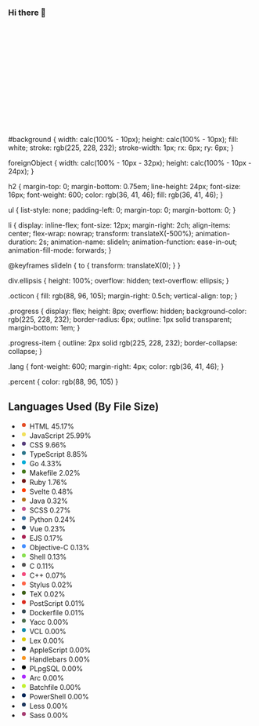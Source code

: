 ### Hi there 👋

<!--
**wallacelops/wallacelops** is a ✨ _special_ ✨ repository because its `README.md` (this file) appears on your GitHub profile.

Here are some ideas to get you started:

- 🔭 I’m currently working on ...
- 🌱 I’m currently learning ...
- 👯 I’m looking to collaborate on ...
- 🤔 I’m looking for help with ...
- 💬 Ask me about ...
- 📫 How to reach me: ...
- 😄 Pronouns: ...
- ⚡ Fun fact: ...
-->
<svg width="360" height="210" xmlns="http://www.w3.org/2000/svg">
<style>
svg {
  font-family: -apple-system, BlinkMacSystemFont, Segoe UI, Helvetica, Arial, sans-serif, Apple Color Emoji, Segoe UI Emoji;
  font-size: 14px;
  line-height: 21px;
}

#background {
  width: calc(100% - 10px);
  height: calc(100% - 10px);
  fill: white;
  stroke: rgb(225, 228, 232);
  stroke-width: 1px;
  rx: 6px;
  ry: 6px;
}

foreignObject {
  width: calc(100% - 10px - 32px);
  height: calc(100% - 10px - 24px);
}

h2 {
  margin-top: 0;
  margin-bottom: 0.75em;
  line-height: 24px;
  font-size: 16px;
  font-weight: 600;
  color: rgb(36, 41, 46);
  fill: rgb(36, 41, 46);
}

ul {
  list-style: none;
  padding-left: 0;
  margin-top: 0;
  margin-bottom: 0;
}

li {
  display: inline-flex;
  font-size: 12px;
  margin-right: 2ch;
  align-items: center;
  flex-wrap: nowrap;
  transform: translateX(-500%);
  animation-duration: 2s;
  animation-name: slideIn;
  animation-function: ease-in-out;
  animation-fill-mode: forwards;
}

@keyframes slideIn {
  to {
    transform: translateX(0);
  }
}

div.ellipsis {
  height: 100%;
  overflow: hidden;
  text-overflow: ellipsis;
}

.octicon {
  fill: rgb(88, 96, 105);
  margin-right: 0.5ch;
  vertical-align: top;
}

.progress {
  display: flex;
  height: 8px;
  overflow: hidden;
  background-color: rgb(225, 228, 232);
  border-radius: 6px;
  outline: 1px solid transparent;
  margin-bottom: 1em;
}

.progress-item {
  outline: 2px solid rgb(225, 228, 232);
  border-collapse: collapse;
}

.lang {
  font-weight: 600;
  margin-right: 4px;
  color: rgb(36, 41, 46);
}

.percent {
  color: rgb(88, 96, 105)
}
</style>
<g transform="translate(5, 5)">
<rect id="background" />
<g transform="translate(16, 16)">
<foreignObject>
<div xmlns="http://www.w3.org/1999/xhtml" class="ellipsis">

<h2>Languages Used (By File Size)</h2>

<div>
<span class="progress">
<span style="background-color: #e34c26;width: 45.172%;" class="progress-item"></span><span style="background-color: #f1e05a;width: 25.986%;" class="progress-item"></span><span style="background-color: #563d7c;width: 9.656%;" class="progress-item"></span><span style="background-color: #2b7489;width: 8.851%;" class="progress-item"></span><span style="background-color: #00ADD8;width: 4.333%;" class="progress-item"></span><span style="background-color: #427819;width: 2.016%;" class="progress-item"></span><span style="background-color: #701516;width: 1.759%;" class="progress-item"></span><span style="background-color: #ff3e00;width: 0.482%;" class="progress-item"></span><span style="background-color: #b07219;width: 0.322%;" class="progress-item"></span><span style="background-color: #c6538c;width: 0.265%;" class="progress-item"></span><span style="background-color: #3572A5;width: 0.242%;" class="progress-item"></span><span style="background-color: #2c3e50;width: 0.228%;" class="progress-item"></span><span style="background-color: #a91e50;width: 0.173%;" class="progress-item"></span><span style="background-color: #438eff;width: 0.130%;" class="progress-item"></span><span style="background-color: #89e051;width: 0.129%;" class="progress-item"></span><span style="background-color: #555555;width: 0.108%;" class="progress-item"></span><span style="background-color: #f34b7d;width: 0.067%;" class="progress-item"></span><span style="background-color: #ff6347;width: 0.023%;" class="progress-item"></span><span style="background-color: #3D6117;width: 0.021%;" class="progress-item"></span><span style="background-color: #da291c;width: 0.009%;" class="progress-item"></span><span style="background-color: #384d54;width: 0.008%;" class="progress-item"></span><span style="background-color: #4B6C4B;width: 0.005%;" class="progress-item"></span><span style="background-color: #148AA8;width: 0.004%;" class="progress-item"></span><span style="background-color: #DBCA00;width: 0.004%;" class="progress-item"></span><span style="background-color: #101F1F;width: 0.003%;" class="progress-item"></span><span style="background-color: #f7931e;width: 0.002%;" class="progress-item"></span><span style="background-color: #000000;width: 0.002%;" class="progress-item"></span><span style="background-color: #aa2afe;width: 0.000%;" class="progress-item"></span><span style="background-color: #C1F12E;width: 0.000%;" class="progress-item"></span><span style="background-color: #012456;width: 0.000%;" class="progress-item"></span><span style="background-color: #1d365d;width: 0.000%;" class="progress-item"></span><span style="background-color: #a53b70;width: 0.000%;" class="progress-item"></span>
</span>
</div>

<ul>


<li style="animation-delay: 0ms;">
<svg xmlns="http://www.w3.org/2000/svg" class="octicon" style="fill:#e34c26;"
viewBox="0 0 16 16" version="1.1" width="16" height="16"><path
fill-rule="evenodd" d="M8 4a4 4 0 100 8 4 4 0 000-8z"></path></svg>
<span class="lang">HTML</span>
<span class="percent">45.17%</span>
</li>


<li style="animation-delay: 150ms;">
<svg xmlns="http://www.w3.org/2000/svg" class="octicon" style="fill:#f1e05a;"
viewBox="0 0 16 16" version="1.1" width="16" height="16"><path
fill-rule="evenodd" d="M8 4a4 4 0 100 8 4 4 0 000-8z"></path></svg>
<span class="lang">JavaScript</span>
<span class="percent">25.99%</span>
</li>


<li style="animation-delay: 300ms;">
<svg xmlns="http://www.w3.org/2000/svg" class="octicon" style="fill:#563d7c;"
viewBox="0 0 16 16" version="1.1" width="16" height="16"><path
fill-rule="evenodd" d="M8 4a4 4 0 100 8 4 4 0 000-8z"></path></svg>
<span class="lang">CSS</span>
<span class="percent">9.66%</span>
</li>


<li style="animation-delay: 450ms;">
<svg xmlns="http://www.w3.org/2000/svg" class="octicon" style="fill:#2b7489;"
viewBox="0 0 16 16" version="1.1" width="16" height="16"><path
fill-rule="evenodd" d="M8 4a4 4 0 100 8 4 4 0 000-8z"></path></svg>
<span class="lang">TypeScript</span>
<span class="percent">8.85%</span>
</li>


<li style="animation-delay: 600ms;">
<svg xmlns="http://www.w3.org/2000/svg" class="octicon" style="fill:#00ADD8;"
viewBox="0 0 16 16" version="1.1" width="16" height="16"><path
fill-rule="evenodd" d="M8 4a4 4 0 100 8 4 4 0 000-8z"></path></svg>
<span class="lang">Go</span>
<span class="percent">4.33%</span>
</li>


<li style="animation-delay: 750ms;">
<svg xmlns="http://www.w3.org/2000/svg" class="octicon" style="fill:#427819;"
viewBox="0 0 16 16" version="1.1" width="16" height="16"><path
fill-rule="evenodd" d="M8 4a4 4 0 100 8 4 4 0 000-8z"></path></svg>
<span class="lang">Makefile</span>
<span class="percent">2.02%</span>
</li>


<li style="animation-delay: 900ms;">
<svg xmlns="http://www.w3.org/2000/svg" class="octicon" style="fill:#701516;"
viewBox="0 0 16 16" version="1.1" width="16" height="16"><path
fill-rule="evenodd" d="M8 4a4 4 0 100 8 4 4 0 000-8z"></path></svg>
<span class="lang">Ruby</span>
<span class="percent">1.76%</span>
</li>


<li style="animation-delay: 1050ms;">
<svg xmlns="http://www.w3.org/2000/svg" class="octicon" style="fill:#ff3e00;"
viewBox="0 0 16 16" version="1.1" width="16" height="16"><path
fill-rule="evenodd" d="M8 4a4 4 0 100 8 4 4 0 000-8z"></path></svg>
<span class="lang">Svelte</span>
<span class="percent">0.48%</span>
</li>


<li style="animation-delay: 1200ms;">
<svg xmlns="http://www.w3.org/2000/svg" class="octicon" style="fill:#b07219;"
viewBox="0 0 16 16" version="1.1" width="16" height="16"><path
fill-rule="evenodd" d="M8 4a4 4 0 100 8 4 4 0 000-8z"></path></svg>
<span class="lang">Java</span>
<span class="percent">0.32%</span>
</li>


<li style="animation-delay: 1350ms;">
<svg xmlns="http://www.w3.org/2000/svg" class="octicon" style="fill:#c6538c;"
viewBox="0 0 16 16" version="1.1" width="16" height="16"><path
fill-rule="evenodd" d="M8 4a4 4 0 100 8 4 4 0 000-8z"></path></svg>
<span class="lang">SCSS</span>
<span class="percent">0.27%</span>
</li>


<li style="animation-delay: 1500ms;">
<svg xmlns="http://www.w3.org/2000/svg" class="octicon" style="fill:#3572A5;"
viewBox="0 0 16 16" version="1.1" width="16" height="16"><path
fill-rule="evenodd" d="M8 4a4 4 0 100 8 4 4 0 000-8z"></path></svg>
<span class="lang">Python</span>
<span class="percent">0.24%</span>
</li>


<li style="animation-delay: 1650ms;">
<svg xmlns="http://www.w3.org/2000/svg" class="octicon" style="fill:#2c3e50;"
viewBox="0 0 16 16" version="1.1" width="16" height="16"><path
fill-rule="evenodd" d="M8 4a4 4 0 100 8 4 4 0 000-8z"></path></svg>
<span class="lang">Vue</span>
<span class="percent">0.23%</span>
</li>


<li style="animation-delay: 1800ms;">
<svg xmlns="http://www.w3.org/2000/svg" class="octicon" style="fill:#a91e50;"
viewBox="0 0 16 16" version="1.1" width="16" height="16"><path
fill-rule="evenodd" d="M8 4a4 4 0 100 8 4 4 0 000-8z"></path></svg>
<span class="lang">EJS</span>
<span class="percent">0.17%</span>
</li>


<li style="animation-delay: 1950ms;">
<svg xmlns="http://www.w3.org/2000/svg" class="octicon" style="fill:#438eff;"
viewBox="0 0 16 16" version="1.1" width="16" height="16"><path
fill-rule="evenodd" d="M8 4a4 4 0 100 8 4 4 0 000-8z"></path></svg>
<span class="lang">Objective-C</span>
<span class="percent">0.13%</span>
</li>


<li style="animation-delay: 2100ms;">
<svg xmlns="http://www.w3.org/2000/svg" class="octicon" style="fill:#89e051;"
viewBox="0 0 16 16" version="1.1" width="16" height="16"><path
fill-rule="evenodd" d="M8 4a4 4 0 100 8 4 4 0 000-8z"></path></svg>
<span class="lang">Shell</span>
<span class="percent">0.13%</span>
</li>


<li style="animation-delay: 2250ms;">
<svg xmlns="http://www.w3.org/2000/svg" class="octicon" style="fill:#555555;"
viewBox="0 0 16 16" version="1.1" width="16" height="16"><path
fill-rule="evenodd" d="M8 4a4 4 0 100 8 4 4 0 000-8z"></path></svg>
<span class="lang">C</span>
<span class="percent">0.11%</span>
</li>


<li style="animation-delay: 2400ms;">
<svg xmlns="http://www.w3.org/2000/svg" class="octicon" style="fill:#f34b7d;"
viewBox="0 0 16 16" version="1.1" width="16" height="16"><path
fill-rule="evenodd" d="M8 4a4 4 0 100 8 4 4 0 000-8z"></path></svg>
<span class="lang">C++</span>
<span class="percent">0.07%</span>
</li>


<li style="animation-delay: 2550ms;">
<svg xmlns="http://www.w3.org/2000/svg" class="octicon" style="fill:#ff6347;"
viewBox="0 0 16 16" version="1.1" width="16" height="16"><path
fill-rule="evenodd" d="M8 4a4 4 0 100 8 4 4 0 000-8z"></path></svg>
<span class="lang">Stylus</span>
<span class="percent">0.02%</span>
</li>


<li style="animation-delay: 2700ms;">
<svg xmlns="http://www.w3.org/2000/svg" class="octicon" style="fill:#3D6117;"
viewBox="0 0 16 16" version="1.1" width="16" height="16"><path
fill-rule="evenodd" d="M8 4a4 4 0 100 8 4 4 0 000-8z"></path></svg>
<span class="lang">TeX</span>
<span class="percent">0.02%</span>
</li>


<li style="animation-delay: 2850ms;">
<svg xmlns="http://www.w3.org/2000/svg" class="octicon" style="fill:#da291c;"
viewBox="0 0 16 16" version="1.1" width="16" height="16"><path
fill-rule="evenodd" d="M8 4a4 4 0 100 8 4 4 0 000-8z"></path></svg>
<span class="lang">PostScript</span>
<span class="percent">0.01%</span>
</li>


<li style="animation-delay: 3000ms;">
<svg xmlns="http://www.w3.org/2000/svg" class="octicon" style="fill:#384d54;"
viewBox="0 0 16 16" version="1.1" width="16" height="16"><path
fill-rule="evenodd" d="M8 4a4 4 0 100 8 4 4 0 000-8z"></path></svg>
<span class="lang">Dockerfile</span>
<span class="percent">0.01%</span>
</li>


<li style="animation-delay: 3150ms;">
<svg xmlns="http://www.w3.org/2000/svg" class="octicon" style="fill:#4B6C4B;"
viewBox="0 0 16 16" version="1.1" width="16" height="16"><path
fill-rule="evenodd" d="M8 4a4 4 0 100 8 4 4 0 000-8z"></path></svg>
<span class="lang">Yacc</span>
<span class="percent">0.00%</span>
</li>


<li style="animation-delay: 3300ms;">
<svg xmlns="http://www.w3.org/2000/svg" class="octicon" style="fill:#148AA8;"
viewBox="0 0 16 16" version="1.1" width="16" height="16"><path
fill-rule="evenodd" d="M8 4a4 4 0 100 8 4 4 0 000-8z"></path></svg>
<span class="lang">VCL</span>
<span class="percent">0.00%</span>
</li>


<li style="animation-delay: 3450ms;">
<svg xmlns="http://www.w3.org/2000/svg" class="octicon" style="fill:#DBCA00;"
viewBox="0 0 16 16" version="1.1" width="16" height="16"><path
fill-rule="evenodd" d="M8 4a4 4 0 100 8 4 4 0 000-8z"></path></svg>
<span class="lang">Lex</span>
<span class="percent">0.00%</span>
</li>


<li style="animation-delay: 3600ms;">
<svg xmlns="http://www.w3.org/2000/svg" class="octicon" style="fill:#101F1F;"
viewBox="0 0 16 16" version="1.1" width="16" height="16"><path
fill-rule="evenodd" d="M8 4a4 4 0 100 8 4 4 0 000-8z"></path></svg>
<span class="lang">AppleScript</span>
<span class="percent">0.00%</span>
</li>


<li style="animation-delay: 3750ms;">
<svg xmlns="http://www.w3.org/2000/svg" class="octicon" style="fill:#f7931e;"
viewBox="0 0 16 16" version="1.1" width="16" height="16"><path
fill-rule="evenodd" d="M8 4a4 4 0 100 8 4 4 0 000-8z"></path></svg>
<span class="lang">Handlebars</span>
<span class="percent">0.00%</span>
</li>


<li style="animation-delay: 3900ms;">
<svg xmlns="http://www.w3.org/2000/svg" class="octicon" style="fill:#000000;"
viewBox="0 0 16 16" version="1.1" width="16" height="16"><path
fill-rule="evenodd" d="M8 4a4 4 0 100 8 4 4 0 000-8z"></path></svg>
<span class="lang">PLpgSQL</span>
<span class="percent">0.00%</span>
</li>


<li style="animation-delay: 4050ms;">
<svg xmlns="http://www.w3.org/2000/svg" class="octicon" style="fill:#aa2afe;"
viewBox="0 0 16 16" version="1.1" width="16" height="16"><path
fill-rule="evenodd" d="M8 4a4 4 0 100 8 4 4 0 000-8z"></path></svg>
<span class="lang">Arc</span>
<span class="percent">0.00%</span>
</li>


<li style="animation-delay: 4200ms;">
<svg xmlns="http://www.w3.org/2000/svg" class="octicon" style="fill:#C1F12E;"
viewBox="0 0 16 16" version="1.1" width="16" height="16"><path
fill-rule="evenodd" d="M8 4a4 4 0 100 8 4 4 0 000-8z"></path></svg>
<span class="lang">Batchfile</span>
<span class="percent">0.00%</span>
</li>


<li style="animation-delay: 4350ms;">
<svg xmlns="http://www.w3.org/2000/svg" class="octicon" style="fill:#012456;"
viewBox="0 0 16 16" version="1.1" width="16" height="16"><path
fill-rule="evenodd" d="M8 4a4 4 0 100 8 4 4 0 000-8z"></path></svg>
<span class="lang">PowerShell</span>
<span class="percent">0.00%</span>
</li>


<li style="animation-delay: 4500ms;">
<svg xmlns="http://www.w3.org/2000/svg" class="octicon" style="fill:#1d365d;"
viewBox="0 0 16 16" version="1.1" width="16" height="16"><path
fill-rule="evenodd" d="M8 4a4 4 0 100 8 4 4 0 000-8z"></path></svg>
<span class="lang">Less</span>
<span class="percent">0.00%</span>
</li>


<li style="animation-delay: 4650ms;">
<svg xmlns="http://www.w3.org/2000/svg" class="octicon" style="fill:#a53b70;"
viewBox="0 0 16 16" version="1.1" width="16" height="16"><path
fill-rule="evenodd" d="M8 4a4 4 0 100 8 4 4 0 000-8z"></path></svg>
<span class="lang">Sass</span>
<span class="percent">0.00%</span>
</li>



</ul>

</div>
</foreignObject>
</g>
</g>
</svg>
